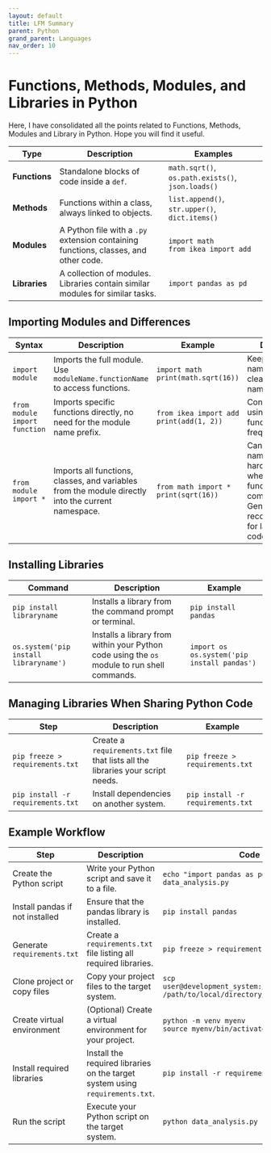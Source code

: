 ```yaml
---
layout: default
title: LFM Summary
parent: Python
grand_parent: Languages
nav_order: 10
---
```


# Functions, Methods, Modules, and Libraries in Python

Here, I have consolidated all the points related to Functions, Methods, Modules and Library in Python. Hope you will find it useful.

| **Type**   | **Description**                                                                                                                                                                                                                                                                                                                         | **Examples**                                                                                                                         |
|------------|-------------------------------------------------------------------------------------------------------------------------------------------------------------------------------------------------------------------------------------------------------------------------------------------------------------------------------------------|---------------------------------------------------------------------------------------------------------------------------------------|
| **Functions** | Standalone blocks of code inside a `def`.                                                                                                                                                                                                                                                                                              | `math.sqrt()`, `os.path.exists()`, `json.loads()`                                                                                    |
| **Methods**   | Functions within a class, always linked to objects.                                                                                                                                                                                                                                                                                    | `list.append()`, `str.upper()`, `dict.items()`                                                                                       |
| **Modules**   | A Python file with a `.py` extension containing functions, classes, and other code.                                                                                                                                                                                                                                                     | `import math`<br>`from ikea import add`                                                                                              |
| **Libraries** | A collection of modules. Libraries contain similar modules for similar tasks.                                                                                                                                                                                                                                                           | `import pandas as pd`                                                                                                                |

## Importing Modules and Differences

| **Syntax**                          | **Description**                                                                                     | **Example**                                         | **Difference**                                                                                                                   |
|-------------------------------------|-----------------------------------------------------------------------------------------------------|-----------------------------------------------------|----------------------------------------------------------------------------------------------------------------------------------|
| `import module`                     | Imports the full module. Use `moduleName.functionName` to access functions.                         | `import math`<br>`print(math.sqrt(16))`             | Keeps the namespace clean, avoids naming conflicts.                                                                               |
| `from module import function`       | Imports specific functions directly, no need for the module name prefix.                            | `from ikea import add`<br>`print(add(1, 2))`        | Convenient for using specific functions frequently.                                                                               |
| `from module import *`              | Imports all functions, classes, and variables from the module directly into the current namespace.  | `from math import *`<br>`print(sqrt(16))`           | Can cause naming conflicts, harder to track where functions/classes come from. Generally not recommended for larger codebases.   |

## Installing Libraries

| **Command**                         | **Description**                                                                                     | **Example**                                         |
|-------------------------------------|-----------------------------------------------------------------------------------------------------|-----------------------------------------------------|
| `pip install libraryname`           | Installs a library from the command prompt or terminal.                                             | `pip install pandas`                                |
| `os.system('pip install libraryname')` | Installs a library from within your Python code using the `os` module to run shell commands.        | `import os`<br>`os.system('pip install pandas')`    |

## Managing Libraries When Sharing Python Code

| **Step**                                                                                 | **Description**                                                                                     | **Example**                                         |
|------------------------------------------------------------------------------------------|-----------------------------------------------------------------------------------------------------|-----------------------------------------------------|
| `pip freeze > requirements.txt`                                                          | Create a `requirements.txt` file that lists all the libraries your script needs.                    | `pip freeze > requirements.txt`                     |
| `pip install -r requirements.txt`                                                        | Install dependencies on another system.                                                             | `pip install -r requirements.txt`                   |

## Example Workflow

| **Step**                         | **Description**                                                                                     | **Code**                                                                                          |
|----------------------------------|-----------------------------------------------------------------------------------------------------|---------------------------------------------------------------------------------------------------|
| Create the Python script         | Write your Python script and save it to a file.                                                     | `echo "import pandas as pd ... " > data_analysis.py`                                              |
| Install pandas if not installed  | Ensure that the pandas library is installed.                                                        | `pip install pandas`                                                                              |
| Generate `requirements.txt`      | Create a `requirements.txt` file listing all required libraries.                                    | `pip freeze > requirements.txt`                                                                   |
| Clone project or copy files      | Copy your project files to the target system.                                                       | `scp user@development_system:/path/to/project/* /path/to/local/directory/`                        |
| Create virtual environment       | (Optional) Create a virtual environment for your project.                                           | `python -m venv myenv`<br>`source myenv/bin/activate`                                             |
| Install required libraries       | Install the required libraries on the target system using `requirements.txt`.                       | `pip install -r requirements.txt`                                                                 |
| Run the script                   | Execute your Python script on the target system.                                                    | `python data_analysis.py`                                                                         |
